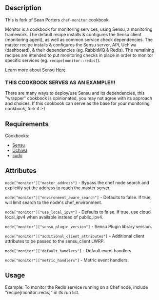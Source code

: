 ## Description

This is fork of Sean Porters `chef-monitor` cookbook.

Monitor is a cookbook for monitoring services, using Sensu, a
monitoring framework. The default recipe installs & configures the
Sensu client (monitoring agent), as well as common service check
dependencies. The master recipe installs & configures the Sensu server,
API, Uchiwa (dashboard), & their dependencies (eg. RabbitMQ & Redis).
The remaining recipes are intended to put monitoring checks in place
in order to monitor specific services (eg. `recipe[monitor::redis]`).

Learn more about Sensu [Here](http://sensuapp.org/docs).

### THIS COOKBOOK SERVES AS AN EXAMPLE!!!

There are many ways to deploy/use Sensu and its dependencies, this
"wrapper" cookbook is opinionated, you may not agree with its approach
and choices. If this cookbook can serve as the base for your
monitoring cookbook, fork it :-)

## Requirements

Cookbooks:

- [Sensu](http://community.opscode.com/cookbooks/sensu)
- [Uchiwa](http://community.opscode.com/cookbooks/uchiwa)
- [sudo](http://community.opscode.com/cookbooks/sudo)

## Attributes

`node["monitor"]["master_address"]` - Bypass the chef node search and
explicitly set the address to reach the master server.

`node["monitor"]["environment_aware_search"]` - Defaults to false.
If true, will limit search to the node's chef_environment.

`node["monitor"]["use_local_ipv4"]` - Defaults to false. If true,
use cloud local\_ipv4 when available instead of public\_ipv4.

`node["monitor"]["sensu_plugin_version"]` - Sensu Plugin library
version.

`node["monitor"]["additional_client_attributes"]` - Additional client
attributes to be passed to the sensu_client LWRP.

`node["monitor"]["default_handlers"]` - Default event handlers.

`node["monitor"]["metric_handlers"]` - Metric event handlers.

## Usage

Example: To monitor the Redis service running on a Chef node, include
"recipe[monitor::redis]" in its run list.
